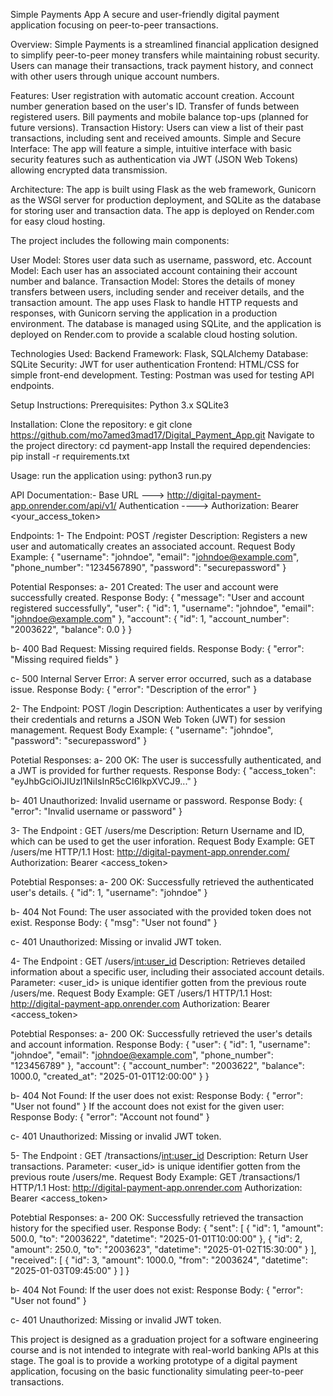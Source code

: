 Simple Payments App
A secure and user-friendly digital payment application focusing on peer-to-peer transactions.

Overview:
Simple Payments is a streamlined financial application designed to simplify peer-to-peer money transfers while maintaining robust security. Users can manage their transactions, track payment history, and connect with other users through unique account numbers.

Features:
User registration with automatic account creation.
Account number generation based on the user's ID.
Transfer of funds between registered users.
Bill payments and mobile balance top-ups (planned for future versions).
Transaction History: Users can view a list of their past transactions, including sent and received amounts.
Simple and Secure Interface: The app will feature a simple, intuitive interface with basic security features such as authentication via JWT (JSON Web Tokens) allowing encrypted data transmission.

Architecture:
The app is built using Flask as the web framework, Gunicorn as the WSGI server for production deployment, and SQLite as the database for storing user and transaction data. The app is deployed on Render.com for easy cloud hosting.

The project includes the following main components:

User Model: Stores user data such as username, password, etc.
Account Model: Each user has an associated account containing their account number and balance.
Transaction Model: Stores the details of money transfers between users, including sender and receiver details, and the transaction amount.
The app uses Flask to handle HTTP requests and responses, with Gunicorn serving the application in a production environment. The database is managed using SQLite, and the application is deployed on Render.com to provide a scalable cloud hosting solution.

Technologies Used:
Backend Framework: Flask, SQLAlchemy
Database: SQLite
Security: JWT for user authentication
Frontend: HTML/CSS for simple front-end development.
Testing: Postman was used for testing API endpoints.

Setup Instructions:
Prerequisites:
Python 3.x
SQLite3

Installation:
Clone the repository:
e
git clone https://github.com/mo7amed3mad17/Digital_Payment_App.git
Navigate to the project directory:
cd payment-app
Install the required dependencies:
pip install -r requirements.txt

Usage:
run the application using:
python3 run.py

API Documentation:-
Base URL ---> http://digital-payment-app.onrender.com/api/v1/
Authentication ----> Authorization: Bearer <your_access_token>

Endpoints:
1- The Endpoint: POST /register
Description: Registers a new user and automatically creates an associated account.
Request Body Example:
{
    "username": "johndoe",
    "email": "johndoe@example.com",
    "phone_number": "1234567890",
    "password": "securepassword"
}

Potential Responses:
a- 201 Created:
The user and account were successfully created.
Response Body:
{
    "message": "User and account registered successfully",
    "user": {
        "id": 1,
        "username": "johndoe",
        "email": "johndoe@example.com"
    },
    "account": {
        "id": 1,
        "account_number": "2003622",
        "balance": 0.0
    }
}

b- 400 Bad Request:
Missing required fields.
Response Body:
{
    "error": "Missing required fields"
}

c- 500 Internal Server Error:
A server error occurred, such as a database issue.
Response Body:
{
    "error": "Description of the error"
}

2- The Endpoint: POST /login
Description: Authenticates a user by verifying their credentials and returns a JSON Web Token (JWT) for session management.
Request Body Example:
{
    "username": "johndoe",
    "password": "securepassword"
}

Potetial Responses:
a- 200 OK:
The user is successfully authenticated, and a JWT is provided for further requests.
Response Body:
{
    "access_token": "eyJhbGciOiJIUzI1NiIsInR5cCI6IkpXVCJ9..."
}

b- 401 Unauthorized:
Invalid username or password.
Response Body:
{
    "error": "Invalid username or password"
}

3- The Endpoint : GET /users/me
Description: Return Username and ID, which can be used to get the user inforation.
Request Body Example:
GET /users/me HTTP/1.1
Host: http://digital-payment-app.onrender.com/
Authorization: Bearer <access_token>

Potebtial Responses:
a- 200 OK:
Successfully retrieved the authenticated user's details.
{
    "id": 1,
    "username": "johndoe"
}

b- 404 Not Found:
The user associated with the provided token does not exist.
Response Body:
{
    "msg": "User not found"
}

c- 401 Unauthorized:
Missing or invalid JWT token.

4- The Endpoint : GET /users/<int:user_id>
Description: Retrieves detailed information about a specific user, including their associated account details.
Parameter: <user_id> is unique identifier gotten from the previous route /users/me. 
Request Body Example:
GET /users/1 HTTP/1.1
Host: http://digital-payment-app.onrender.com
Authorization: Bearer <access_token>

Potebtial Responses:
a- 200 OK:
Successfully retrieved the user's details and account information.
Response Body:
{
    "user": {
        "id": 1,
        "username": "johndoe",
        "email": "johndoe@example.com",
        "phone_number": "123456789"
    },
    "account": {
        "account_number": "2003622",
        "balance": 1000.0,
        "created_at": "2025-01-01T12:00:00"
    }
}

b- 404 Not Found:
If the user does not exist:
Response Body:
{
    "error": "User not found"
}
If the account does not exist for the given user:
Response Body:
{
    "error": "Account not found"
}

c- 401 Unauthorized:
Missing or invalid JWT token.


5- The Endpoint : GET /transactions/<int:user_id>
Description: Return User transactions.
Parameter: <user_id> is unique identifier gotten from the previous route /users/me.
Request Body Example:
GET /transactions/1 HTTP/1.1
Host: http://digital-payment-app.onrender.com
Authorization: Bearer <access_token>

Potebtial Responses:
a- 200 OK:
Successfully retrieved the transaction history for the specified user.
Response Body:
{
    "sent": [
        {
            "id": 1,
            "amount": 500.0,
            "to": "2003622",
            "datetime": "2025-01-01T10:00:00"
        },
        {
            "id": 2,
            "amount": 250.0,
            "to": "2003623",
            "datetime": "2025-01-02T15:30:00"
        }
    ],
    "received": [
        {
            "id": 3,
            "amount": 1000.0,
            "from": "2003624",
            "datetime": "2025-01-03T09:45:00"
        }
    ]
}

b- 404 Not Found:
If the user does not exist:
Response Body:
{
    "error": "User not found"
}

c- 401 Unauthorized:
Missing or invalid JWT token.


This project is designed as a graduation project for a software engineering course and is not intended to integrate with real-world banking APIs at this stage. The goal is to provide a working prototype of a digital payment application, focusing on the basic functionality simulating peer-to-peer transactions.